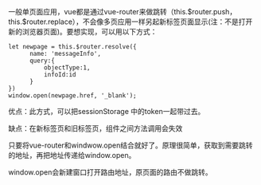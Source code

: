 一般单页面应用，vue都是通过vue-router来做跳转（this.\$router.push，this.$router.replace），不会像多页应用一样另起新标签页面显示(注：不是打开新的浏览器页面)。要想实现，可以用以下方式：

```
let newpage = this.$router.resolve({ 
      name: 'messageInfo',
      query:{
          objectType:1,
          infoId:id
      }   
})  
window.open(newpage.href, '_blank');
```

优点：此方式，可以把sessionStorage 中的token一起带过去。

缺点：在新标签页和旧标签页，组件之间方法调用会失效

只要将vue-router和windwow.open结合就好了。原理很简单，获取到需要跳转的地址，再把地址传递给window.open。

window.open会新建窗口打开路由地址，原页面的路由不做跳转。